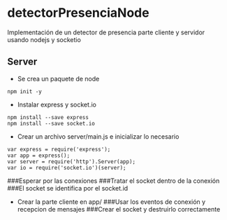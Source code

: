# detectorPresenciaNode
Implementación de un detector de presencia parte cliente y servidor usando nodejs y socketio


## Server
- Se crea un paquete de node
```
npm init -y
```
- Instalar express y socket.io
```
npm install --save express
npm install --save socket.io
```

- Crear un archivo server/main.js e inicializar lo necesario
```
var express = require('express');
var app = express();
var server = require('http').Server(app);
var io = require('socket.io')(server);
```
###Esperar por las conexiones
###Tratar el socket dentro de la conexión
###El socket se identifica por el socket.id

- Crear la parte cliente en app/
###Usar los eventos de conexión y recepcion de mensajes
###Crear el socket y destruirlo correctamente
